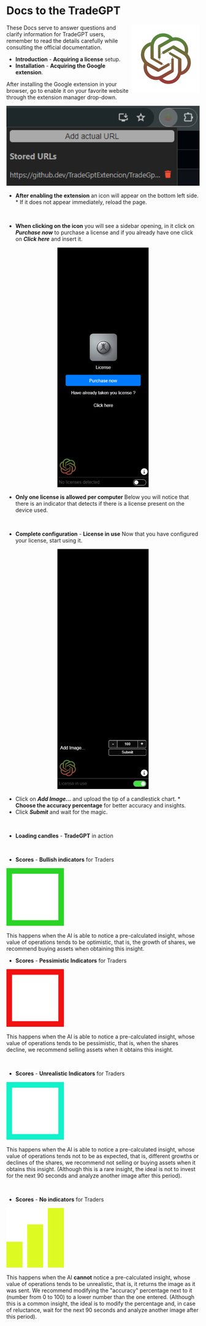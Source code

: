 # Docs to the TradeGPT

<img src="./assets/TradeGPT.png" align="right"
alt="Size Limit logo by Anton Lovchikov" width="auto" height="178">

These Docs serve to answer questions and clarify information for TradeGPT users, remember to read the details carefully while consulting the official documentation.

* **Introduction** - **Acquiring a license** setup.
* **Installation** - **Acquiring the Google extension**.

After installing the Google extension in your browser, go to enable it on your favorite website through the extension manager drop-down.

<p style="text-align: center">
<img src="./assets/2.png" alt="Size Limit CLI" width="538">
</p>

* **After enabling the extension** an icon will appear on the bottom left side. * If it does not appear immediately, reload the page.

<br/>

* **When clicking on the icon** you will see a sidebar opening, in it click on ***Purchase now*** to purchase a license and if you already have one click on ***Click here*** and insert it.

<p align="center">
<img src="./assets/1.png" alt="1" width="238">
</p>

* **Only one license is allowed per computer** Below you will notice that there is an indicator that detects if there is a license present on the device used.

<br/>

* **Complete configuration** - **License in use** Now that you have configured your license, start using it.

<p align="center">
<img src="./assets/3.png" alt="2" width="238">
</p>

* Click on ***Add Image...*** and upload the tip of a candlestick chart. * **Choose the accuracy percentage** for better accuracy and insights.
* Click ***Submit*** and wait for the magic.

<br/>

* **Loading candles** - **TradeGPT** in action

<!-- <video src="./assets/4.mp4"> -->

<br/>

* **Scores** - **Bullish indicators** for Traders

<p>
<img src="./assets/5.png" alt="5" width="150">
</p>
This happens when the AI ​​is able to notice a pre-calculated insight, whose value of operations tends to be optimistic, that is, the growth of shares, we recommend buying assets when obtaining this insight.

<br/>

* **Scores** - **Pessimistic Indicators** for Traders

<p>
<img src="./assets/6.png" alt="5" width="150">
</p>

This happens when the AI ​​is able to notice a pre-calculated insight, whose value of operations tends to be pessimistic, that is, when the shares decline, we recommend selling assets when it obtains this insight.

<br/>

* **Scores** - **Unrealistic Indicators** for Traders

<p>
<img src="./assets/7.png" alt="5" width="150">
</p>

This happens when the AI ​​is able to notice a pre-calculated insight, whose value of operations tends not to be as expected, that is, different growths or declines of the shares, we recommend not selling or buying assets when it obtains this insight. (Although this is a rare insight, the ideal is not to invest for the next 90 seconds and analyze another image after this period).

<br/>

* **Scores** - **No indicators** for Traders

<p>
<img src="./assets/8.png" alt="5" width="150">
</p>

This happens when the AI ​​**cannot** notice a pre-calculated insight, whose value of operations tends to be unrealistic, that is, it returns the image as it was sent. We recommend modifying the "accuracy" percentage next to it (number from 0 to 100) to a lower number than the one entered. (Although this is a common insight, the ideal is to modify the percentage and, in case of reluctance, wait for the next 90 seconds and analyze another image after this period).
